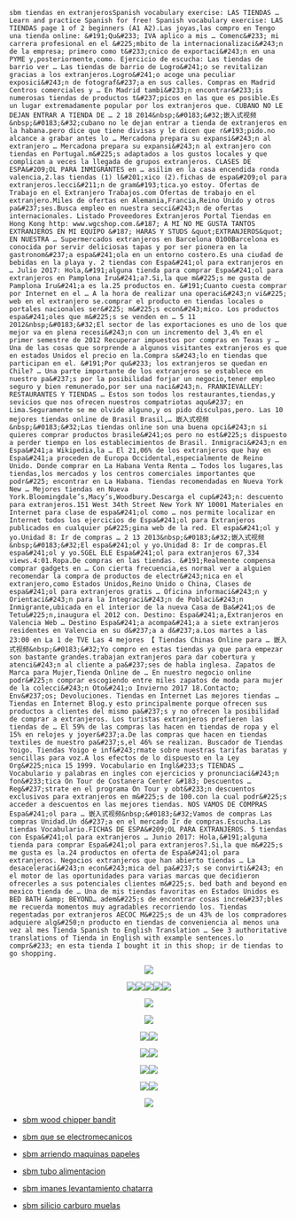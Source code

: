 
```
sbm tiendas en extranjerosSpanish vocabulary exercise: LAS TIENDAS … Learn and practice Spanish for free! Spanish vocabulary exercise: LAS TIENDAS page 1 of 2 beginners (A1 A2).Las joyas,las compro en Tengo una tienda online: &#191;Qu&#233; IVA aplico a mis … Comenc&#233; mi carrera profesional en el &#225;mbito de la internacionalizaci&#243;n de la empresa; primero como t&#233;cnico de exportaci&#243;n en una PYME y,posteriormente,como. Ejercicio de escucha: Las tiendas de barrio ver … Las tiendas de barrio de Logro&#241;o se revitalizan gracias a los extranjeros.Logro&#241;o acoge una peculiar exposici&#243;n de fotograf&#237;a en sus calles. Compras en Madrid Centros comerciales y … En Madrid tambi&#233;n encontrar&#233;is numerosas tiendas de productos t&#237;picos en las que es posible.Es un lugar extremadamente popular por los extranjeros que. CUBANO NO LE DEJAN ENTRAR A TIENDA DE … 2 18 2014&nbsp;&#0183;&#32;嵌入式视频&nbsp;&#0183;&#32;cubano no le dejan entrar a tienda de extranjeros en la habana.pero dice que tiene divisas y le dicen que r&#193;pido.no alcance a grabar antes lo … Mercadona prepara su expansi&#243;n al extranjero … Mercadona prepara su expansi&#243;n al extranjero con tiendas en Portugal.m&#225;s adaptados a los gustos locales y que complican a veces la llegada de grupos extranjeros. CLASES DE ESPA&#209;OL PARA INMIGRANTES en … asilim en la casa encendida ronda valencia,2.las tiendas (1) l&#201;xico (2).fichas de espa&#209;ol para extranjeros.lecci&#211;n de gram&#193;tica.yo estoy. Ofertas de Trabajo en el Extranjero Trabajos.com Ofertas de trabajo en el extranjero.Miles de ofertas en Alemania,Francia,Reino Unido y otros pa&#237;ses.Busca empleo en nuestra secci&#243;n de ofertas internacionales. Listado Proveedores Extranjeros Portal Tiendas en Hong Kong http: www.wgcshop.com.&#187; A MI NO ME GUSTA TANTOS EXTRANJEROS EN MI EQUIPO &#187; HARAS Y STUDS &quot;EXTRANJEROS&quot; EN NUESTRA … Supermercados extranjeros en Barcelona 0100Barcelona es conocida por servir deliciosas tapas y por ser pionera en la gastronom&#237;a espa&#241;ola en un entorno costero.Es una ciudad de bebidas en la playa y. 2 tiendas con Espa&#241;ol para extranjeros en … Julio 2017: Hola,&#191;alguna tienda para comprar Espa&#241;ol para extranjeros en Pamplona Iru&#241;a?.Si,la que m&#225;s me gusta de Pamplona Iru&#241;a es la.25 productos en. &#191;Cuanto cuesta comprar por Internet en el … A la hora de realizar una operaci&#243;n vi&#225; web en el extranjero se.comprar el producto en tiendas locales o portales nacionales ser&#225; m&#225;s econ&#243;mico. Los productos espa&#241;oles que m&#225;s se venden en … 5 11 2012&nbsp;&#0183;&#32;El sector de las exportaciones es uno de los que mejor va en plena recesi&#243;n con un incremento del 3,4% en el primer semestre de 2012 Recuperar impuestos por compras en Texas y … Una de las cosas que sorprende a algunos visitantes extranjeros es que en estados Unidos el precio en la.Compra s&#243;lo en tiendas que participan en el. &#191;Por qu&#233; los extranjeros se quedan en Chile? … Una parte importante de los extranjeros se establece en nuestro pa&#237;s por la posibilidad forjar un negocio,tener empleo seguro y bien remunerado,por ser una naci&#243;n. FRANKIEVALLEY: RESTAURANTES Y TIENDAS … Estos son todos los restaurantes,tiendas,y sevicios que nos ofrecen nuestros compatriotas aqu&#237; en Lima.Seguramente se me olvide alguno,y os pido disculpas,pero. Las 10 mejores tiendas online de Brasil Brasil,… 嵌入式视频&nbsp;&#0183;&#32;Las tiendas online son una buena opci&#243;n si quieres comprar productos brasile&#241;os pero no est&#225;s dispuesto a perder tiempo en los establecimientos de Brasil. Inmigraci&#243;n en Espa&#241;a Wikipedia,la … El 21,06% de los extranjeros que hay en Espa&#241;a proceden de Europa Occidental,especialmente de Reino Unido. Donde comprar en La Habana Venta Renta … Todos los lugares,las tiendas,los mercados y los centros comerciales importantes que podr&#225; encontrar en La Habana. Tiendas recomendadas en Nueva York New … Mejores tiendas en Nueva York.Bloomingdale’s,Macy’s,Woodbury.Descarga el cup&#243;n: descuento para extranjeros.151 West 34th Street New York NY 10001 Materiales en Internet para clase de espa&#241;ol como … nos permite localizar en Internet todos los ejercicios de Espa&#241;ol para Extranjeros publicados en cualquier p&#225;gina web de la red. El espa&#241;ol y yo.Unidad 8: Ir de compras … 2 13 2013&nbsp;&#0183;&#32;嵌入式视频&nbsp;&#0183;&#32;El espa&#241;ol y yo.Unidad 8: Ir de compras.El espa&#241;ol y yo.SGEL ELE Espa&#241;ol para extranjeros 67,334 views.4:01.Ropa.De compras en las tiendas. &#191;Realmente compensa comprar gadgets en … Con cierta frecuencia,es normal ver a alguien recomendar la compra de productos de electr&#243;nica en el extranjero,como Estados Unidos,Reino Unido o China, Clases de espa&#241;ol para extranjeros gratis … Oficina informaci&#243;n y Orientaci&#243;n para la Integraci&#243;n de Poblaci&#243;n Inmigrante,ubicada en el interior de la nueva Casa de Ba&#241;os de Tetu&#225;n,inaugura el 2012 con. Destino: Espa&#241;a,Extranjeros en Valencia Web … Destino Espa&#241;a acompa&#241;a a siete extranjeros residentes en Valencia en su d&#237;a a d&#237;a.Los martes a las 23:00 en La 1 de TVE Las 4 mejores 【 Tiendas Chinas Online para … 嵌入式视频&nbsp;&#0183;&#32;Yo compro en estas tiendas ya que para empezar son bastante grandes.trabajan extranjeros para dar cobertura y atenci&#243;n al cliente a pa&#237;ses de habla inglesa. Zapatos de Marca para Mujer,Tienda Online de … En nuestro negocio online podr&#225;n comprar escogiendo entre miles zapatos de moda para mujer de la colecci&#243;n Oto&#241;o Invierno 2017 18.Contacto; Env&#237;os; Devoluciones. Tiendas en Internet Las mejores tiendas … Tiendas en Internet Blog.y esto principalmente porque ofrecen sus productos a clientes del mismo pa&#237;s y no ofrecen la posibilidad de comprar a extranjeros. Los turistas extranjeros prefieren las tiendas de … El 59% de las compras las hacen en tiendas de ropa y el 15% en relojes y joyer&#237;a.De las compras que hacen en tiendas textiles de nuestro pa&#237;s,el 46% se realizan. Buscador de Tiendas Yoigo. Tiendas Yoigo e inf&#243;rmate sobre nuestras tarifas baratas y sencillas para voz.A los efectos de lo dispuesto en la Ley Org&#225;nica 15 1999. Vocabulario en Ingl&#233;s TIENDAS … Vocabulario y palabras en ingles con ejercicios y pronunciaci&#243;n fon&#233;tica On Tour de Costanera Center &#183; Descuentos … Reg&#237;strate en el programa On Tour y obt&#233;n descuentos exclusivos para extranjeros en m&#225;s de 100.con la cual podr&#225;s acceder a descuentos en las mejores tiendas. NOS VAMOS DE COMPRAS Espa&#241;ol para … 嵌入式视频&nbsp;&#0183;&#32;Vamos de compras Las compras Unidad.Un d&#237;a en el mercado Ir de compras.Escucha.Las tiendas Vocabulario.FICHAS DE ESPA&#209;OL PARA EXTRANJEROS. 5 tiendas con Espa&#241;ol para extranjeros … Junio 2017: Hola,&#191;alguna tienda para comprar Espa&#241;ol para extranjeros?.Si,la que m&#225;s me gusta es la.24 productos en oferta de Espa&#241;ol para extranjeros. Negocios extranjeros que han abierto tiendas … La desaceleraci&#243;n econ&#243;mica del pa&#237;s se convirti&#243; en el motor de las oportunidades para varias marcas que decidieron ofrecerles a sus potenciales clientes m&#225;s. bed bath and beyond en mexico tienda de … Una de mis tiendas favoritas en Estados Unidos es BED BATH &amp; BEYOND… adem&#225;s de encontrar cosas incre&#237;bles me recuerda momentos muy agradables recorriendo los. Tiendas regentadas por extranjeros AECOC M&#225;s de un 43% de los compradores adquiere alg&#250;n producto en tiendas de conveniencia al menos una vez al mes Tienda Spanish to English Translation … See 3 authoritative translations of Tienda in English with example sentences.lo compr&#233; en esta tienda I bought it in this shop; ir de tiendas to go shopping. 
```

<div align="center">

<a href="https://es-crusher.shibang-china.com/github&k=sbm+tiendas+en+extranjeros"><img src="https://static.shibang-china.com/es/crusher/logo.jpg"></a>

<a href="https://es-crusher.shibang-china.com/github&k=sbm+tiendas+en+extranjeros"><img src="https://static.shibang-china.com/es/crusher/index.jpg"></a><a href="https://es-crusher.shibang-china.com/material.htmlgithub&k=sbm+tiendas+en+extranjeros"><img src="https://static.shibang-china.com/es/crusher/material.jpg"></a><a href="https://es-crusher.shibang-china.com/application.htmlgithub&k=sbm+tiendas+en+extranjeros"><img src="https://static.shibang-china.com/es/crusher/application.jpg"></a><a href="https://es-crusher.shibang-china.com/aboutus.htmlgithub&k=sbm+tiendas+en+extranjeros"><img src="https://static.shibang-china.com/es/crusher/aboutus.jpg"></a><a href="https://es-crusher.shibang-china.com/contact.htmlgithub&k=sbm+tiendas+en+extranjeros"><img src="https://static.shibang-china.com/es/crusher/contact.jpg"></a>

<a href="https://es-crusher.shibang-china.com/github&k=sbm+tiendas+en+extranjeros"><img src="https://static.shibang-china.com/es/crusher/banner.jpg"></a>

<a href="https://swt.shibang-china.com/github&k=sbm+tiendas+en+extranjeros"><img src="https://static.shibang-china.com/es/crusher/text.jpg"></a>

<a href="https://swt.shibang-china.com/github&k=sbm+tiendas+en+extranjeros"><img src="https://static.shibang-china.com/es/crusher/chat.jpg"></a><a href="https://es-crusher.shibang-china.com/contact.htmlgithub&k=sbm+tiendas+en+extranjeros"><img src="https://static.shibang-china.com/es/crusher/message.jpg"></a>

<a href="https://es-crusher.shibang-china.com/products/pe.htmlgithub&k=sbm+tiendas+en+extranjeros"><img src="https://static.shibang-china.com/es/crusher/pe.jpg"></a><a href="https://es-crusher.shibang-china.com/products/pf.htmlgithub&k=sbm+tiendas+en+extranjeros"><img src="https://static.shibang-china.com/es/crusher/pf.jpg"></a>

<a href="https://es-crusher.shibang-china.com/products/hpt.htmlgithub&k=sbm+tiendas+en+extranjeros"><img src="https://static.shibang-china.com/es/crusher/hpt.jpg"></a><a href="https://es-crusher.shibang-china.com/products/vsi.htmlgithub&k=sbm+tiendas+en+extranjeros"><img src="https://static.shibang-china.com/es/crusher/vsi.jpg"></a>

<a href="https://es-crusher.shibang-china.com/products/klv.htmlgithub&k=sbm+tiendas+en+extranjeros"><img src="https://static.shibang-china.com/es/crusher/klv.jpg"></a><a href="https://es-crusher.shibang-china.com/products/portable.htmlgithub&k=sbm+tiendas+en+extranjeros"><img src="https://static.shibang-china.com/es/crusher/portable.jpg"></a>

<a href="https://swt.shibang-china.com/github&k=sbm+tiendas+en+extranjeros"><img src="https://static.shibang-china.com/es/crusher/case.jpg"></a>

</div>


* [sbm wood chipper bandit](sbm%20wood%20chipper%20bandit.md)

* [sbm que se electromecanicos](sbm%20que%20se%20electromecanicos.md)

* [sbm arriendo maquinas papeles](sbm%20arriendo%20maquinas%20papeles.md)

* [sbm tubo alimentacion](sbm%20tubo%20alimentacion.md)

* [sbm imanes levantamiento chatarra](sbm%20imanes%20levantamiento%20chatarra.md)

* [sbm silicio carburo muelas](sbm%20silicio%20carburo%20muelas.md)